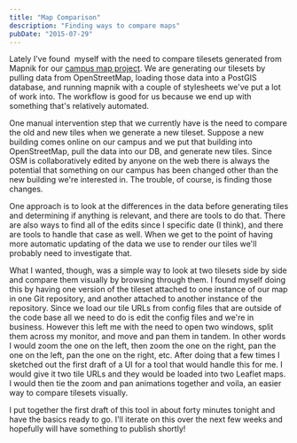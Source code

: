 ```yaml
---
title: "Map Comparison"
description: "Finding ways to compare maps"
pubDate: "2015-07-29"
---
```


Lately I've found  myself with the need to compare tilesets generated from Mapnik for our [campus map project](https://uwaterloo.ca/map-beta). We are generating our tilesets by pulling data from OpenStreetMap, loading those data into a PostGIS database, and running mapnik with a couple of stylesheets we've put a lot of work into. The workflow is good for us because we end up with something that's relatively automated.

One manual intervention step that we currently have is the need to compare the old and new tiles when we generate a new tileset. Suppose a new building comes online on our campus and we put that building into OpenStreetMap, pull the data into our DB, and generate new tiles. Since OSM is collaboratively edited by anyone on the web there is always the potential that something on our campus has been changed other than the new building we're interested in. The trouble, of course, is finding those changes.

One approach is to look at the differences in the data before generating tiles and determining if anything is relevant, and there are tools to do that. There are also ways to find all of the edits since I specific date (I think), and there are tools to handle that case as well. When we get to the point of having more automatic updating of the data we use to render our tiles we'll probably need to investigate that.

What I wanted, though, was a simple way to look at two tilesets side by side and compare them visually by browsing through them. I found myself doing this by having one version of the tileset attached to one instance of our map in one Git repository, and another attached to another instance of the repository. Since we load our tile URLs from config files that are outside of the code base all we need to do is edit the config files and we're in business. However this left me with the need to open two windows, split them across my monitor, and move and pan them in tandem. In other words I would zoom the one on the left, then zoom the one on the right, pan the one on the left, pan the one on the right, etc. After doing that a few times I sketched out the first draft of a UI for a tool that would handle this for me. I would give it two tile URLs and they would be loaded into two Leaflet maps. I would then tie the zoom and pan animations together and voila, an easier way to compare tilesets visually.

I put together the first draft of this tool in about forty minutes tonight and have the basics ready to go. I'll iterate on this over the next few weeks and hopefully will have something to publish shortly!
